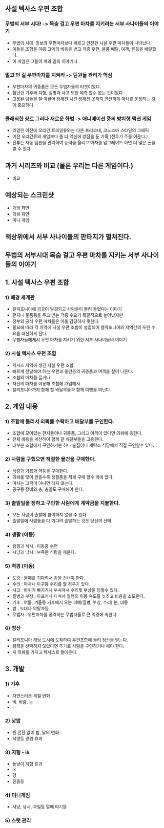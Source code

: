 
## 사설 텍사스 우편 조합

### 무법의 서부 시대! -> 목숨 걸고 우편 마차를 지키려는 서부 사나이들의 이야기
- 무법의 시대, 정보의 우편마차보다 빠르고 안전한 사설 우편 마차들이 나타났다. 
- 이들을 조합을 이뤄 고액의 비용을 받고 각종 우편, 물품 배달, 여객, 돈등을 배달했다. 
- 이 게임은 그들이 피와 땀의 이야기다. 

### 멀고 먼 길 우편마차를 지켜라 -> 팀원들 관리가 핵심
- 우편마차의 귀중품은 모든 무법자들의 타겟이었다. 
- 험난한 기후와 지형, 질병과 사고 또한 예측 할수 없는 것이었다. 
- 고용된 팀들을 잘 이끌어 정해진 시간 정해진 곳까지 안전하게 마차를 운용하는 것이 중요하다.

### 클래식한 쟝르 그러나 새로운 화법 -> 애니메이션 풍의 방치형 액션 게임
- 리얼한 이전에 오리건 트레일류와는 다른 프리코네, 코노소바 스타일의 그래픽 
- 이전 오리건류의 게임보다 좀 더 액션에 방점을 둔 기획 (전투가 주를 이룬다.) 
- 전투는 자동 팀원을 관리하여 능력을 올리고 마차를 업그레이드 하면 더 많은 돈을 벌 수 있다. 


## 과거 시리즈와 비교 (물론 우리는 다른 게임이다.)
- 비교


## 예상되는 스크린샷
- 게임 화면
- 의뢰 화면
- 미니 게임

## 책상위에서 서부 사나이들의 판타지가 펼쳐진다. 



## 무법의 서부시대 목숨 걸고 우편 마차를 지키는 서부 사나이들의 이야기
## 1. 사설 텍사스 우편 조합
### 1) 배경 세계관
- 캘릭포니아에 금광이 발경되고 사람들이 몰려 들었다는 이야기
- 편지나 물품등을 주고 받는 각종 수요가 폭팔적으로 늘어났지만
- 정부의 공식 우편 마차들은 이를 감당하지 못한다.
- 필요에 따라 각 지역에 사설 우편 조합이 설립되어 캘릭포니아와 지역간의 우편 수요을 대신하게 된다.
- 무법자들에게서 우편 마차를 지키기 위한 서부 사나이들의 이야기

### 2) 사설 텍사스 우편 조합
- 텍사스 지역에 생긴 사설 우편 조합
- 빠르게 전달해야 하는 우편과 물건등의 귀중품과 여객을 실어 나른다.
- 조합의 마차를 끌거나 
- 자신의 마차를 이용해 조합에 가입해서 
- 캘리포니아까지 함께 할 배달부들과 함께 여행을 떠난다. 

## 2. 게임 내용
### 1) 조합에 들러서 의뢰를 수락하고 배달부를 구인한다. 
- 조합에 모여있는 편지들이나 귀중품, 그리고 여객이 있다면 의뢰에 응한다. 
- 전체 비용을 계산하여 함께 갈 배달부들을 고용한다.
- 대부분 조합에서 구인하기는 하나 술집이나 세탁소 식당에서 직접 구인할수 있다. 

### 2) 사람을 구했으면 적절한 물건을 구매한다. 
- 식량과 기름과 약등을 구매한다. 
- 의뢰를 많이 받을수록 생필품을 적게 구매 할수 밖에 없다. 
- 마차는 고객이 아니면 타지 않는다. 
- 공구등 장비와 총, 총알도 구매해야 한다. 

### 3) 출발일을 정하고 구인한 사람에게 계약금을 지불한다.
- 모든 사람이 출발에 참여하지 않을 수 있다. 
- 출발일에 사람들을 다 기다려 출발하는 것은 당신의 선택

### 4) 생활 (이동)
- 캠핑과 식사 : 이동중 수면
- 사냥과 낚시 : 부족한 식량을 체운다.

### 5) 역경 (이동)
- 도강 : 물때를 기다려서 강을 건너야 한다.  
- 수리 : 마차나 마구등 수리를 할 경우가 있다. 
- 사고 : 바퀴가 빠지거나 부셔져서 수리및 부상을 당할수 있다.
- 질병과 부상 : 아프거나 다쳐서 일행의 이동 속도를 늦추고 비용을 소모한다.
- 기후 : 여름, 겨울등 기후에서 오는 피해(질병, 부상, 수리) 눈, 비등 
- 밤 : 늑대나 약탈자등
- 무법자 : 우편마차를 공격하는 무법자들로 큰 역경에 속한다. 

### 6) 정산
- 캘리포니아 해당 도시에 도착하여 우편조합에 들려 정산을 받는다. 
- 왕복을 선택하지 않았다면 추가로 사람을 구인하거나 해야 한다. 
- 새 의뢰를 가지고 텍사스로 돌아온다.

## 3. 개발
### 1) 기후
- 자연스러운 계절 변화
- 비, 바람, 눈
- 
### 2) 낮밤
- 씬 전환 없이 밤, 낯의 변화 
- 석양등 광원 효과

### 3) 지형 - ik
- 높낮이 지형 효과 
- ik
- 강
- 진흙등 

### 4) 미니게임
- 사냥, 낚시, 과일등 열매 따기등
  
### 5) 스탯 관리



